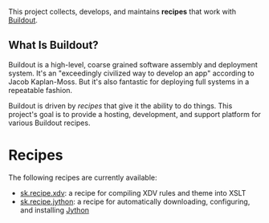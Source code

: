 This project collects, develops, and maintains **recipes** that work with [Buildout](http://www.buildout.org/).

## What Is Buildout? ##

Buildout is a high-level, coarse grained software assembly and deployment system. It's an "exceedingly civilized way to develop an app" according to Jacob Kaplan-Moss. But it's also fantastic for deploying full systems in a repeatable fashion.

Buildout is driven by _recipes_ that give it the ability to do things. This project's goal is to provide a hosting, development, and support platform for various Buildout recipes.

# Recipes #

The following recipes are currently available:

  * [sk.recipe.xdv](http://pypi.python.org/pypi/sk.recipe.xdv/): a recipe for compiling XDV rules and theme into XSLT
  * [sk.recipe.jython](http://pypi.python.org/pypi/sk.recipe.jython/): a recipe for automatically downloading, configuring, and installing [Jython](http://jython.org/)